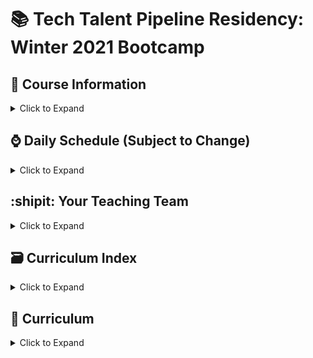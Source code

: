 # 📚 Tech Talent Pipeline Residency: Winter 2021 Bootcamp

## :scroll: Course Information

<details><summary>Click to Expand</summary>

- Class Days and Times

  - Monday - Friday, 10AM - 4PM
  - Dates: January 4, 2021(Monday) - January 29, 2021(Friday)

- [:movie_camera: Zoom Link](https://us02web.zoom.us/j/83101880157?pwd=L0d5ZHhMazcya3JwTTJGTGRaRCtHQT09)
- [:computer: Slack Workspace](https://app.slack.com/client/T0149RH248J/C01433YF022)

</details>

## :watch: Daily Schedule (Subject to Change)

<details><summary>Click to Expand</summary>

10 AM - 12 PM - :speaking_head: Lecture, Review, Demo, Workshop of the Day

12PM - 1 PM - :plate_with_cutlery: Lunch

1PM - 4PM - :keyboard: Continuation of Lecture, Complete The Workshops/Homework For The Day

 </details>

## :shipit: Your Teaching Team

<details><summary>Click to Expand</summary>

### Lead Instructor : Depak Borhara(He/Him)

- [:e-mail: Email](depakborhara@gmail.com)
- [:card_file_box: LinkedIn](https://www.linkedin.com/in/depakborhara)
- [:octocat: Github](http://github.com/DBorhara)

### Lead TA: Konstantinos Houtas

- [:e-mail: Email](khoutas98@gmail.com)
- [:card_file_box: LinkedIn](https://www.linkedin.com/in/khoutas/)
- [:octocat: Github](https://github.com/Reyder95)

### Teaching Assistants

#### Bashir Alhanshali

- [:e-mail: Email](bashiralhanshali@gmail.com)
- [:card_file_box: LinkedIn](https://www.linkedin.com/in/balhanshali/)
- [:octocat: Github](https://github.com/bashir2017)

#### Emmanuel Kandilas (Manny) (He/Him)

- [:e-mail: Email](Ekandilas@gmail.com)
- [:card_file_box: LinkedIn](https://www.linkedin.com/in/manny-kan-code/)
- [:octocat: Github](https://github.com/E-kandilas)

#### Temurbek Sabirov

- [:e-mail: Email](temurbeksab98@gmail.com)
- [:card_file_box: LinkedIn](https://www.linkedin.com/in/temursabirov/)
- [:octocat: Github](https://github.com/Temurbekk)

#### Sagar Shrestha

- [:e-mail: Email](sg28r8@gmail.com)
- [:card_file_box: LinkedIn](https://www.linkedin.com/in/sagr2848/)
- [:octocat: Github](https://github.com/sgr2848)

### Program Manager: Allan James S. Lapid

- [:e-mail: Email](ajLapid718@gmail.com)
- [:card_file_box: LinkedIn]()
- [:octocat: Github]()

 </details>

## :card_file_box: Curriculum Index

<details><summary>Click to Expand</summary>

Pre-Bootcamp Material

Week 1

Class Session 1: Pilot Assessment and Collaborative Workflow I | (01/04/2021)

Class Session 2: Collaborative Workflow I and Introduction to JS | (01/05/2021)

Class Session 3: DOM Manipulation | (01/06/2021)

Class Session 4: Introduction to React | (01/07/2021)

Class Session 5: Introduction to External API Requests and ReactJS | (01/08/2021)

Week2

Class Session 6: Introduction to External API Requests and ReactJS Continued | (01/11/2021)

Class Session 7: React Router and Client-Side Routing in a SPA | (01/12/2021)

Class Session 8: State Management with Redux and React-Redux | (01/13/2021)

Class Session 9: Introduction to NodeJS | (01/14/2021)

Class Session 10: Introduction to Express | (01/15/2021)

Week 3

Class Session 11: PostgreSQL/Sequelize I| (01/19/2021)

Class Session 12: PostgreSQL/Sequelize II| (01/20/2021)

Class Session 13: CRUD App I | (01/21/2021)

Class Session 14: CRUD App II | (01/22/2021)

Week 4

Class Session 15: Project Building I | (01/25/2021)

Class Session 16: Project Building II | (01/26/2021)

Class Session 17: Project Building III | (01/27/2021)

Class Session 18: Project Building IV | (01/28/2021)

Class Session 19: Exit Assessment and Demo Day | (01/29/2021)

</details>

## :school: Curriculum

<details><summary>Click to Expand</summary>

### Pre-Bootcamp Material

[Fundamentals of Javascript Repo](https://github.com/ttp-residency-2020/Assignment-0)

### Week 1

Welcome! We will be going over alot this week! This week includes git workflow, javascript, The DOM, and React!

<details><summary>Click to open</summary>

#### Day 1: Pilot Assessment and Collaborative Workflow I

#### Day 2: Onboarding, Git/Github/Collaborative Software Development (Pair Programming)

Pre-Readings:

- [Git Codecademy Tutorial](https://www.codecademy.com/learn/learn-git)

- [Writing good commit messages](https://medium.com/compass-true-north/writing-good-commit-messages-fc33af9d6321)

- [Advanced Git Workflow](https://www.atlassian.com/git/tutorials/comparing-workflows)

| Topic      | Lecture                                                                                                                   | Slides                                                                                                     |
| ---------- | ------------------------------------------------------------------------------------------------------------------------- | ---------------------------------------------------------------------------------------------------------- |
| Git Part 1 | [📺](https://us02web.zoom.us/rec/share/XhAeJGdHPzUIB33gn2EdLTUJyGbVnSIRQbJmmqXfON13K-s2CfhTmsWuN_QQEXz1.4d3LpJWzH61s3UID) | [🖼️](https://docs.google.com/presentation/d/12tgnThkuKGHpbxZEv2RTWOTLpViL1O3hcHEGNJv9Wzo/edit?usp=sharing) |
| Git Part 2 |                                                                                                                           | [🖼️](https://docs.google.com/presentation/d/1Qkz1Z83P2b2EUFDrMN8L1X7BcMwZzzkSqCKCI8INH78/edit?usp=sharing) |

Passcode: @3Bh2fA6

Assignment(s):

- [Collaboration Workshop Assignment #1](https://docs.google.com/document/d/1Yp10nGa09vAWzIlCxmkayuEf2RhKN0UhakKl_Zgplak)

Additional Resources:

Adding git your machine:

- https://www.atlassian.com/git/tutorials/install-git
- https://git-scm.com/book/en/v2/Getting-Started-Installing-Git
- https://help.github.com/en/github/using-git/getting-started-with-git-and-github

Git Workflow:

-https://www.atlassian.com/git/tutorials/comparing-workflows/gitflow-workflow

Git Cheat Sheets:

- https://education.github.com/git-cheat-sheet-education.pdf
- https://www.atlassian.com/git/tutorials/atlassian-git-cheatsheet
- https://www.git-tower.com/learn/cheat-sheets/vcs-workflow

#### Day 3: Javascript Basics Overview

Pre-Readings:

- [Eloquent Javascript Chapter 3: Functions](http://eloquentjavascript.net/03_functions.html)

- [Eloquent Javascript Chapter 4: Objects and Arrays](http://eloquentjavascript.net/04_data.html)

- [Eloquent Javascript Chapter 5: Higher Order Function](http://eloquentjavascript.net/05_higher_order.html)

| Topic            | Lecture                                                                                                                  | Slides                                                                                   |
| ---------------- | ------------------------------------------------------------------------------------------------------------------------ | ---------------------------------------------------------------------------------------- |
| Javascript!      | [📺](https://us02web.zoom.us/rec/share/NdBu6n2oZJ50kXdVR7OlQr931xvgCfLV5jYpWax3LYhwT6WgwHdfg-lgwFAKVuI.hXnSF2Z8wKxZrN7I) | [🖼️](https://drive.google.com/file/d/1JL2pjlW0np5sxY8uKLQdU_W8vd3PPXdM/view?usp=sharing) |
| More Javascript! |                                                                                                                          | [🖼️](https://drive.google.com/file/d/1RAYPYLNmtDRqLy1bBFuDxpqsiOnYOpRg/view?usp=sharing) |

Passcode : c?54QKRA

Assignment(s):

- [Assignment #2](https://docs.google.com/document/d/1sB2_tX6U8_OiLHNrqa2KSleKFE_SjOkl9uO_IC_hLh8/edit?usp=sharing)

Additional Resources:

- [Repl Link](https://repl.it/@DBorhara/TTPWiinter2021JS#index.js)
- [Awwwards Site](https://www.awwwards.com/websites/reactjsdah/)

#### Day 4 : DOM Manipulation

Pre-Readings:

- [Eloquent Javascript Chapter 13: Javascript and the Browser](http://eloquentjavascript.net/13_browser.html)

- [Eloquent Javascript Chapter 14: The Document Object Model](http://eloquentjavascript.net/14_dom.html)

- [Eloquent Javascript Chapter 15: Handling Events](http://eloquentjavascript.net/15_event.html)

- [A Series of DOM Slides](https://www.teaching-materials.org/jsweb/slides/dom#/)

| Topic   | Lecture                                                                                                                   | Slides                                                                                                     |
| ------- | ------------------------------------------------------------------------------------------------------------------------- | ---------------------------------------------------------------------------------------------------------- |
| The DOM | [📺](https://us02web.zoom.us/rec/share/bfcl4nSHtS5Be1nisiiLzaf6yX7XDbCxPZgHumRtmhJhTeWm8o0Y5hQtAcURDor1.-hOTAZM0HDmkT-0Y) | [🖼️](https://docs.google.com/presentation/d/1TjI1htHMMbvmoN0A4RcgepSKP-AJ-z08XzVXWD_ZBOk/edit?usp=sharing) |

passcode : HCVHC^Z2

Assignment(s):

- [Assignment #3: DOM Challenges I](https://docs.google.com/document/d/1kY-L3-Nc1tGqcqNZMfxgRvQ6FBvQ6J8fFknki0BE8Ps/edit?usp=sharing)

- [Assignment #4: DOM Challenges II](https://docs.google.com/document/d/1LPxdisEKHdqf9Xs9khDEQzMvtrOWNumcW_h700jP8Z8/edit?usp=sharing)

- [Assignment #5: DOM Challenges III](https://docs.google.com/document/d/1ZoWo5FtpiWP7LxsskteMGYPoYWQWzCsaHB2xjrLAqfA/edit?usp=sharing)

Additional Resource:

- [Homemade Reducer](https://repl.it/@DBorhara/Reduceeeeerrr#index.js)

- [List of JS Events](https://developer.mozilla.org/en-US/docs/Web/Events)

- [HTML Collection vs NodeList](https://teamtreehouse.com/community/understanding-the-difference-between-an-htmlcollection-and-a-nodelist)

- [NodeList Docs](https://developer.mozilla.org/en-US/docs/Web/API/NodeList)

#### Day 5 : Introduction to React

Pre-Readings:

- [React: Hello World](https://reactjs.org/docs/hello-world.html)

- [React: Introducing JSX](https://reactjs.org/docs/introducing-jsx.html)

- [React: Rendering Elements](https://reactjs.org/docs/rendering-elements.html)

- [React: Components and Props](https://reactjs.org/docs/components-and-props.html)

- [React: State and Lifecycle](https://reactjs.org/docs/state-and-lifecycle.html)

- [React: Handling Events](https://reactjs.org/docs/handling-events.html)

- [React: Conditional Rendering](https://reactjs.org/docs/conditional-rendering.html)

- [React: List and Keys](https://reactjs.org/docs/lists-and-keys.html)

- [React: Forms](https://reactjs.org/docs/forms.html)

- [React: Lifting State Up](https://reactjs.org/docs/lifting-state-up.html)

- [React: Composition vs Inheritance](https://reactjs.org/docs/composition-vs-inheritance.html)

- [Thinking in React](https://reactjs.org/docs/thinking-in-react.html)

- [React: An Overview via Videos](https://www.youtube.com/watch?v=FRjlF74_EZk&list=PLruo2gSoqleiMVEIqmvZkIpFEN_TPt0hR)

  _Reading for the weekend_:

- [ReactJS: Quick Guide](https://www.tutorialspoint.com/reactjs/reactjs_quick_guide.htm) (An Optional Read) (Skip the section on Flux Architecture --- we'll be discussing that in Week 3)

| Topic   | Lecture              | Slides                                                                                  |
| ------- | -------------------- | --------------------------------------------------------------------------------------- |
| ReactJS | 📺[Insert Link Here] | [🖼️](https://docs.google.com/presentation/d/1ztwgOYekXjr0c58Le8tIWwEcIuwYYLz-9XnLh9NoPB8/edit#slide=id.gb4930cdae2_1_32) |

Additional Resources:
[React Docs](https://reactjs.org/docs/getting-started.html)

Group Project #1:
[Fullstack CRUD Application](https://docs.google.com/document/d/1tKiSJiPBnQTKzcUehzOYwn1Dv5V4uYO4-rTO0t3rQxM/edit#heading=h.7nze431u3zaf)

</details>

### Week 2

This week we will finish up with React, and go into React-Router, State Management with Redux, and NodeJS.

<details><summary>Click to open</summary>

<!-- #### Day 6 : Introduction to External API Requests and ReactJS Continued

Pre-Readings:

[React Lifecyle Methods](https://reactjs.org/docs/state-and-lifecycle.html)

- [Promises](https://developer.mozilla.org/en-US/docs/Web/JavaScript/Reference/Global_Objects/Promise)

- [Fetch API](https://developer.mozilla.org/en-US/docs/Web/API/Fetch_API)

| Topic                  | Lecture              | Slides                                                                                   |
| ---------------------- | -------------------- | ---------------------------------------------------------------------------------------- |
| AJAX, fetch, and Axios | 📺[Insert Link Here] | [🖼️](https://drive.google.com/file/d/1xMVz85U_cwgEqjynGaEMfwT_JNYbI1E6/view?usp=sharing) |
| Promises               | 📺[Insert Link Here] | [🖼️](https://drive.google.com/file/d/1xVo6kagZiOvdXexzT7ujiIXZTFC2ov0F/view?usp=sharing) |
| React Lifecycle        | 📺[Insert Link Here] | [🖼️](https://drive.google.com/file/d/1n_wwOKf6cjvAQPYK7Z0P3qN_mRw82ozY/view?usp=sharing) |
| React Events / Forms   | 📺[Insert Link Here] | [🖼️](https://drive.google.com/file/d/1HXGVusEsJjIVsYaMyscbwiLwggMphV2s/view?usp=sharing) |

Assignment #5
Assignment #6
Due Friday?
Additional Resources:

- [Handling Multiple Inputs With One HandleChange Function](https://medium.com/@tmkelly28/handling-multiple-form-inputs-in-react-c5eb83755d15)

- [An Approach for a Cancel Button](https://medium.com/@justintulk/best-practices-for-resetting-an-es6-react-components-state-81c0c86df98d)

- [Sabe React Tutorial](https://sabe.io/tutorials/getting-started-with-react)
- [Async/Await](https://www.youtube.com/watch?v=vn3tm0quoqE&t=170s)

- [Conditional Rendering: I](https://react-cn.github.io/react/tips/if-else-in-JSX.html)
- [Conditional Rendering: II](http://devnacho.com/2016/02/15/different-ways-to-add-if-else-statements-in-JSX/) (Be aware of all options, but disregard Option 2 for the time being)
- [Conditional Rendering: III](https://reactjs.org/docs/conditional-rendering.html)

- [Expected Behavior of Form/Folder Exercises](https://545q7.codesandbox.io/) -->

<!-- #### Day 7 : React Router and Client-Side Routing In a Single-Page-Application

Pre-Readings:

- [React Router Resource 1](https://codeburst.io/getting-started-with-react-router-5c978f70df91)
- [React Router Resource 2](https://reacttraining.com/react-router/web/guides/quick-start)
- [React Router Resource #3](https://reacttraining.com/react-router/web/guides/philosophy)
- [React Router Resource #4](https://www.techiediaries.com/react-router-dom-v4/)

| Topic        | Lecture              | Slides                                                                       |
| ------------ | -------------------- | ---------------------------------------------------------------------------- |
| React Router | 📺[Insert Link Here] | [🖼️](https://drive.google.com/file/d/1X7DB3LbAPPPEklKE-359GVKKFFsDGOg3/view) |

Assignment(s):

- [DOM Challenges III with ReactJS: Assignment #8](https://docs.google.com/document/d/1Wk--Xn8oTGWk6Lv39jl--8JtGC-MJQ49Qadv1Y0bv2s/edit)

- [Bank of React Assignment](https://gist.github.com/ajLapid718/0a95c08420ea645735bac88113928f63) -->

<!-- #### Day 8 : State Management with Redux and React-Redux

Pre-Readings:

- [Redux Tutorial by Dan Abramov](https://egghead.io/courses/getting-started-with-redux)
- [Follow Up Redux Tutorial by Dan Abramov](https://egghead.io/courses/building-react-applications-with-idiomatic-redux)

| Topic                         | Lecture              | Slides                                                                                   |
| ----------------------------- | -------------------- | ---------------------------------------------------------------------------------------- |
| Redux / React-Redux Slides    | 📺[Insert Link Here] | [🖼️](https://drive.google.com/file/d/1lg62vSdB3kS0PHBQJrzfNuCfgq7v7Ed6/view?usp=sharing) |
| Redux / React-Redux Slides #2 | 📺[Insert Link Here] | [🖼️](https://drive.google.com/file/d/1T4kvykmcM2MvKvnExjopJv2i4cOjZw1O/view?usp=sharing) |
| Redux Middleware Slides       | 📺[Insert Link Here] | [🖼️](https://drive.google.com/file/d/13D5Wv4-evRB9FUgRlr9cH_vPE0oRgafi/view?usp=sharing) |
| Redux Thunk Middleware Slides | 📺[Insert Link Here] | [🖼️](https://drive.google.com/file/d/1CWDPOigoVDwZDc4iLEpJMJ7MN42cT3qI/view?usp=sharing) |

Additional Resources:

- [What Thunks Are, What They Solve, and Other Options](https://medium.com/fullstack-academy/thunks-in-redux-the-basics-85e538a3fe60)

- [Free "Learn Redux" Course by Wes Bos](https://learnredux.com/)
- [Redux-Thunk Explanation](https://learn.co/lessons/redux-thunk-readme)
- [React-Redux Gist](https://gist.github.com/ajLapid718/5597d565c3090955c22ae0e2b6a2ca84)
- [Redeux](https://github.com/ajLapid718/Redeux)
  - A repository with different branches containing code that briefly goes over Redux-Thunks, Redux-Saga, Redux-Loop, Redux-Promise, and Redux-Observable
  - Also a valuable resource to review barrel files, code splitting and organization, combineReducers(), and Redux middleware such as redux-logger -->

<!-- #### Day 9 : Introduction to NodeJS

Pre-Readings:

Coming Soon!

| Topic         | Lecture              | Slides                                                                                   |
| ------------- | -------------------- | ---------------------------------------------------------------------------------------- |
| Intro to Node | 📺[Insert Link Here] | [🖼️](https://drive.google.com/file/d/1ipobX-kGeBf7bW5cshE7Nx3PS3dwpY9z/view?usp=sharing) |
| NPM           | 📺[Insert Link Here] | [🖼️](https://drive.google.com/file/d/1HBf6oLbu5VIBfFM2P-a2A2FYmFaN_4W4/view?usp=sharing) |

Additional Resources:

- [JavaScript Conference 2014: The Event Loop](https://www.youtube.com/watch?v=8aGhZQkoFbQ&feature=youtu.be&t=676) <= _The entire video is recommended to understand Node's async implementation, but the core explanation begins around 11 minutes into the video_

- [NodeJS: Module Exports](https://www.sitepoint.com/understanding-module-exports-exports-node-js/) <= _Main Takeaway: A deeper understanding of Node's module system_

- [JavaScript Conference 2019: 10 Things I Regret About NodeJS by the creator of NodeJS](https://www.youtube.com/watch?v=M3BM9TB-8yA&vl=en)

- [Express Codecademy Tutorial](https://www.codecademy.com/learn/learn-express) -->

<!-- #### Day 10 : Introduction to Express

| Topic                         | Lecture              | Slides                                                                                   |
| ----------------------------- | -------------------- | ---------------------------------------------------------------------------------------- |
| Intro to Express              | 📺[Insert Link Here] | [🖼️](https://drive.google.com/file/d/16awMgO3cPkabEpa08NZCaOjFH7J9E1Yg/view?usp=sharing) |
| Redux / React-Redux Slides #2 | 📺[Insert Link Here] | [🖼️](https://drive.google.com/file/d/1ijx6JmRUiiDI9AlPyZewh18GPgim4GJ1/view?usp=sharing) | -->

</details>

### Week 3

Databases/Sequelize/PostgresSQL andCapstone Project Starts

<details><summary>Click to open</summary>

<!-- #### Day 11 : PostgreSQL/Sequelize I

| Topic                      | Lecture              | Slides                                                                                   |
| -------------------------- | -------------------- | ---------------------------------------------------------------------------------------- |
| Intro to PostgresSQL       | 📺[Insert Link Here] | [🖼️](https://drive.google.com/file/d/1lrJMJQ6sIN9Xk0AImzOgTKkXh741VI3p/view?usp=sharing) |
| PostgreSQL: Node.js Client | 📺[Insert Link Here] | [🖼️](https://drive.google.com/file/d/1m-xlhm4QL93bxWvYsR0MVhF13a9USEXH/view)             |
| Sequelize                  | 📺[Insert Link Here] | [🖼️](https://drive.google.com/file/d/1aiuzts6wny4Wk0ipB_ohBk3CJzOmr65M/view?usp=sharing) |

- [Sequelize Querying and Associations: Part I](https://gist.github.com/ajLapid718/ca67efc0360c617e5eebb6f1342ae53e)
- [Sequelize Querying and Associations: Part II](https://gist.github.com/ajLapid718/dfb48815a7472e9f6df09131bd0a7d49)

Additional Resources:

- [SQLBolt Tutorial](https://sqlbolt.com/)
- [SQLZoo Tutorial](https://sqlzoo.net/)
- [Tom Kelly Sequelize Docs](https://github.com/tmkelly28/sequelize-reference) -->

<!-- #### Day 12 : PostgreSQL/Sequelize II

| Topic                              | Lecture              | Slides                                                                                   |
| ---------------------------------- | -------------------- | ---------------------------------------------------------------------------------------- |
| Intro to Databases                 | 📺[Insert Link Here] | [🖼️](https://drive.google.com/file/d/1lrJMJQ6sIN9Xk0AImzOgTKkXh741VI3p/view?usp=sharing) |
| PostgreSQL: Node.js Client         | 📺[Insert Link Here] | [🖼️](https://drive.google.com/file/d/1m-xlhm4QL93bxWvYsR0MVhF13a9USEXH/view)             |
| Node-Postgres                      | 📺[Insert Link Here] | [🖼️](https://drive.google.com/file/d/1DG3bbl8Gs59g7k2UqTo6eP_9LyYaZPyu/view?usp=sharing) |
| Intro To Schemas                   | 📺[Insert Link Here] | [🖼️](https://drive.google.com/file/d/16cL5H3i5Yo9S2GNDqQJrFOHfT9QZbOKI/view?usp=sharing) |
| Introduction To ORMs               | 📺[Insert Link Here] | [🖼️](https://drive.google.com/file/d/1uuGYZ-ag-NXMTLt1yp63mIdsGp_mYAWJ/view?usp=sharing) |
| Rounding Out Express and Sequelize | 📺[Insert Link Here] | [🖼️](https://drive.google.com/file/d/1X13dFSydJiMV1Xfg6a5qyrMfwJfvQQ6d/view?usp=sharing) | -->

</details>

### Week 4

Capstone Project, Demo Day, and Exit Assessment

<details><summary>Click to open</summary>
</details>
